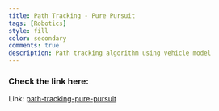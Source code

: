 ```yaml
---
title: Path Tracking - Pure Pursuit
tags: [Robotics]
style: fill
color: secondary
comments: true
description: Path tracking algorithm using vehicle model
---
```


### Check the link here:

Link: [path-tracking-pure-pursuit](https://medium.com/@cheedellavamsikishore/path-tracking-pure-pursuit-a110519cd61c)
